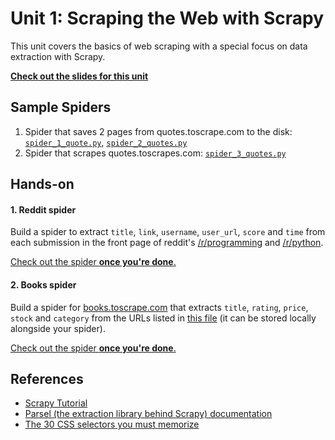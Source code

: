 Unit 1: Scraping the Web with Scrapy
====================================

This unit covers the basics of web scraping with a special focus on data extraction with Scrapy.

**[Check out the slides for this unit](https://docs.google.com/presentation/d/1IYFmTeAyOSwMUtQkrjWuAkfcqOMWNlY6wmn1DgA5ZB4/pub?start=true&loop=false&delayms=600000000)**


## Sample Spiders
1. Spider that saves 2 pages from quotes.toscrape.com to the disk: [`spider_1_quote.py`](spiders/spider_1_quotes.py), [`spider_2_quotes.py`](spiders/spider_2_quotes.py)
2. Spider that scrapes quotes.toscrapes.com: [`spider_3_quotes.py`](spiders/spider_3_quotes.py)


## Hands-on

#### 1. Reddit spider
Build a spider to extract `title`, `link`, `username`, `user_url`, `score` and `time` from each submission in the front page of reddit's [/r/programming](http://reddit.com/r/programming) and [/r/python](http://reddit.com/r/python).

[Check out the spider **once you're done**.](spiders/spider_4_reddit.py)

#### 2. Books spider
Build a spider for [books.toscrape.com](http://books.toscrape.com) that extracts `title`, `rating`, `price`, `stock` and `category` from the URLs listed in [this file](spiders/urls.txt) (it can be stored locally alongside your spider).

[Check out the spider **once you're done**.](spiders/spider_5_books.py)

## References
* [Scrapy Tutorial](https://doc.scrapy.org/en/latest/intro/tutorial.html)
* [Parsel (the extraction library behind Scrapy) documentation](https://parsel.readthedocs.io/en/latest/usage.html#getting-started)
* [The 30 CSS selectors you must memorize](https://code.tutsplus.com/tutorials/the-30-css-selectors-you-must-memorize--net-16048)
